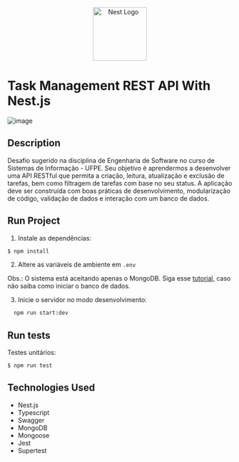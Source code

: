 <p align="center">
  <a href="http://nestjs.com/" target="blank"><img src="https://nestjs.com/img/logo-small.svg" width="120" alt="Nest Logo" /></a>
</p>

# Task Management REST API With Nest.js
![image](https://github.com/user-attachments/assets/1db63f2a-2dda-4d9d-9602-484f59a99ae8)


## Description

Desafio sugerido na disciplina de Engenharia de Software no curso de Sistemas de Informação - UFPE. Seu objetivo é aprendermos a desenvolver uma API RESTful que permita a criação, leitura, atualização e exclusão de tarefas, bem como filtragem de tarefas com base no seu status. A aplicação deve ser construída com boas práticas de desenvolvimento, modularização de código, validação de dados e interação com um banco de dados.


## Run Project

1. Instale as dependências:
```bash
$ npm install
```

2. Altere as variáveis de ambiente em ```.env```
   
Obs.: O sistema está aceitando apenas o MongoDB. Siga esse <a href='https://www.mongodb.com/pt-br/resources/products/fundamentals/create-database'>tutorial</a>, caso não saiba como iniciar o banco de dados.

3. Inicie o servidor no modo desenvolvimento:
```bash
  npm run start:dev
```

## Run tests

Testes unitários:
```bash
$ npm run test
```

## Technologies Used

- Nest.js
- Typescript
- Swagger
- MongoDB
- Mongoose
- Jest
- Supertest